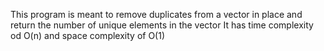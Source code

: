 This program is meant to remove duplicates from a vector in place and return the number of unique elements in the vector
It has time complexity od O(n) and space complexity of O(1)